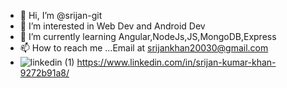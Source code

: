 - 👋 Hi, I’m @srijan-git
- 👀 I’m interested in Web Dev and Android Dev
- 🌱 I’m currently learning Angular,NodeJs,JS,MongoDB,Express
- 📫 How to reach me ...Email at srijankhan20030@gmail.com
- ![linkedin (1)](https://user-images.githubusercontent.com/69808361/132158318-b0b34e86-9d11-49f0-8247-21eb9f4bd79e.png)   https://www.linkedin.com/in/srijan-kumar-khan-9272b91a8/


<!---
srijan-git/srijan-git is a ✨ special ✨ repository because its `README.md` (this file) appears on your GitHub profile.
You can click the Preview link to take a look at your changes.
--->
